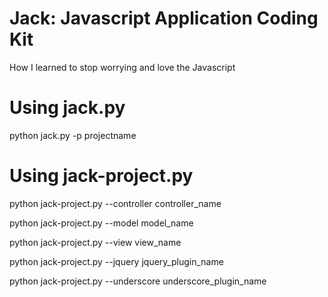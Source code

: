 # Jack: Javascript Application Coding Kit
How I learned to stop worrying and love the Javascript

# Using jack.py
python jack.py -p projectname

# Using jack-project.py
python jack-project.py --controller controller_name

python jack-project.py --model model_name

python jack-project.py --view view_name

python jack-project.py --jquery jquery_plugin_name

python jack-project.py --underscore underscore_plugin_name

